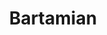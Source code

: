 ---
title: "Bartamian"
url: /ciudad-autonoma-de-buenos-aires/bartamian/
shop: suministros médicos
---